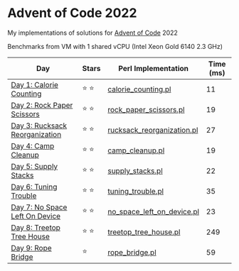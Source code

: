 # Advent of Code 2022

My implementations of solutions for [Advent of Code](https://adventofcode.com/) 2022

Benchmarks from VM with 1 shared vCPU (Intel Xeon Gold 6140 2.3 GHz)

| Day | Stars | Perl Implementation | Time (ms) |
| --- | ----- | ------------------- | --------- |
| [Day 1: Calorie Counting](https://adventofcode.com/2022/day/1) | :star: :star: | [calorie_counting.pl](d01/calorie_counting.pl) | 11 |
| [Day 2: Rock Paper Scissors](https://adventofcode.com/2022/day/2) | :star: :star: | [rock_paper_scissors.pl](d02/rock_paper_scissors.pl) | 19 |
| [Day 3: Rucksack Reorganization](https://adventofcode.com/2022/day/3) | :star: :star: | [rucksack_reorganization.pl](d03/rucksack_reorganization.pl) | 27 |
| [Day 4: Camp Cleanup](https://adventofcode.com/2022/day/4) | :star: :star: | [camp_cleanup.pl](d04/camp_cleanup.pl) | 19 |
| [Day 5: Supply Stacks](https://adventofcode.com/2022/day/5) | :star: :star: | [supply_stacks.pl](d05/supply_stacks.pl) | 22 |
| [Day 6: Tuning Trouble](https://adventofcode.com/2022/day/6) | :star: :star: | [tuning_trouble.pl](d06/tuning_trouble.pl) | 35 |
| [Day 7: No Space Left On Device](https://adventofcode.com/2022/day/7) | :star: :star: | [no_space_left_on_device.pl](d07/no_space_left_on_device.pl) | 23 |
| [Day 8: Treetop Tree House](https://adventofcode.com/2022/day/8) | :star: :star: | [treetop_tree_house.pl](d08/treetop_tree_house.pl) | 249 |
| [Day 9: Rope Bridge](https://adventofcode.com/2022/day/9) | :star: | [rope_bridge.pl](d09/rope_bridge.pl) | 59 |
